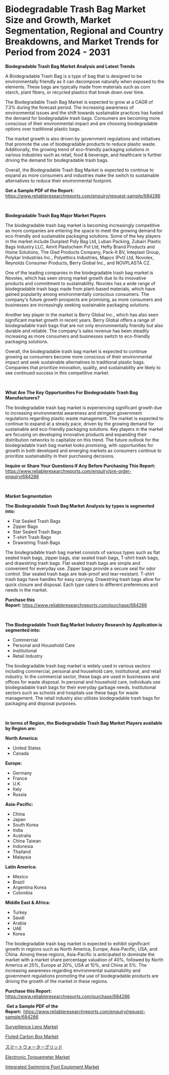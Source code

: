 <p><h1>Biodegradable Trash Bag Market Size and Growth, Market Segmentation, Regional and Country Breakdowns, and Market Trends for Period from 2024 -  2031</h1></p><p><strong>Biodegradable Trash Bag Market Analysis and Latest Trends</strong></p>
<p><p>A Biodegradable Trash Bag is a type of bag that is designed to be environmentally friendly as it can decompose naturally when exposed to the elements. These bags are typically made from materials such as corn starch, plant fibers, or recycled plastics that break down over time.</p><p>The Biodegradable Trash Bag Market is expected to grow at a CAGR of 7.3% during the forecast period. The increasing awareness of environmental issues and the shift towards sustainable practices has fueled the demand for biodegradable trash bags. Consumers are becoming more conscious of their environmental impact and are choosing biodegradable options over traditional plastic bags.</p><p>The market growth is also driven by government regulations and initiatives that promote the use of biodegradable products to reduce plastic waste. Additionally, the growing trend of eco-friendly packaging solutions in various industries such as retail, food & beverage, and healthcare is further driving the demand for biodegradable trash bags.</p><p>Overall, the Biodegradable Trash Bag Market is expected to continue to expand as more consumers and industries make the switch to sustainable alternatives to reduce their environmental footprint.</p></p>
<p><strong>Get a Sample PDF of the Report:&nbsp;</strong> <a href="https://www.reliableresearchreports.com/enquiry/request-sample/684286">https://www.reliableresearchreports.com/enquiry/request-sample/684286</a></p>
<p>&nbsp;</p>
<p><strong>Biodegradable Trash Bag Major Market Players</strong></p>
<p><p>The biodegradable trash bag market is becoming increasingly competitive as more companies are entering the space to meet the growing demand for eco-friendly and sustainable packaging solutions. Some of the key players in the market include Dunplast Poly Bag Ltd, Luban Packing, Zubairi Plastic Bags Industry LLC, Amrit Plastochem Pvt Ltd, Hefty Brand Products and Home Solutions, The Glad Products Company, Pack-It BV, Inteplast Group, Polykar Industries Inc., Polyethics Industries, Mapco (Pvt) Ltd, Novolex, Reynolds Consumer Products, Berry Global Inc., and NOVPLASTA CZ.</p><p>One of the leading companies in the biodegradable trash bag market is Novolex, which has seen strong market growth due to its innovative products and commitment to sustainability. Novolex has a wide range of biodegradable trash bags made from plant-based materials, which have gained popularity among environmentally conscious consumers. The company's future growth prospects are promising, as more consumers and businesses are increasingly seeking sustainable packaging solutions.</p><p>Another key player in the market is Berry Global Inc., which has also seen significant market growth in recent years. Berry Global offers a range of biodegradable trash bags that are not only environmentally friendly but also durable and reliable. The company's sales revenue has been steadily increasing as more consumers and businesses switch to eco-friendly packaging solutions.</p><p>Overall, the biodegradable trash bag market is expected to continue growing as consumers become more conscious of their environmental impact and seek sustainable alternatives to traditional plastic bags. Companies that prioritize innovation, quality, and sustainability are likely to see continued success in this competitive market.</p></p>
<p>&nbsp;</p>
<p><strong>What Are The Key Opportunities For Biodegradable Trash Bag Manufacturers?</strong></p>
<p><p>The biodegradable trash bag market is experiencing significant growth due to increasing environmental awareness and stringent government regulations regarding plastic waste management. The market is expected to continue to expand at a steady pace, driven by the growing demand for sustainable and eco-friendly packaging solutions. Key players in the market are focusing on developing innovative products and expanding their distribution networks to capitalize on this trend. The future outlook for the biodegradable trash bag market looks promising, with opportunities for growth in both developed and emerging markets as consumers continue to prioritize sustainability in their purchasing decisions.</p></p>
<p><strong>Inquire or Share Your Questions If Any Before Purchasing This Report:</strong> <a href="https://www.reliableresearchreports.com/enquiry/pre-order-enquiry/684286">https://www.reliableresearchreports.com/enquiry/pre-order-enquiry/684286</a></p>
<p>&nbsp;</p>
<p><strong>Market Segmentation</strong></p>
<p><strong>The Biodegradable Trash Bag Market Analysis by types is segmented into:</strong></p>
<p><ul><li>Flat Sealed Trash Bags</li><li>Zipper Bags</li><li>Star Sealed Trash Bags</li><li>T-shirt Trash Bags</li><li>Drawstring Trash Bags</li></ul></p>
<p><p>The biodegradable trash bag market consists of various types such as flat sealed trash bags, zipper bags, star sealed trash bags, T-shirt trash bags, and drawstring trash bags. Flat sealed trash bags are simple and convenient for everyday use. Zipper bags provide a secure seal for odor control. Star sealed trash bags are leak-proof and tear-resistant. T-shirt trash bags have handles for easy carrying. Drawstring trash bags allow for quick closure and disposal. Each type caters to different preferences and needs in the market.</p></p>
<p><strong>Purchase this Report:&nbsp;</strong><a href="https://www.reliableresearchreports.com/purchase/684286">https://www.reliableresearchreports.com/purchase/684286</a></p>
<p>&nbsp;</p>
<p><strong>The Biodegradable Trash Bag Market Industry Research by Application is segmented into:</strong></p>
<p><ul><li>Commercial</li><li>Personal and Household Care</li><li>Institutional</li><li>Retail Industry</li></ul></p>
<p><p>The biodegradable trash bag market is widely used in various sectors including commercial, personal and household care, institutional, and retail industry. In the commercial sector, these bags are used in businesses and offices for waste disposal. In personal and household care, individuals use biodegradable trash bags for their everyday garbage needs. Institutional sectors such as schools and hospitals use these bags for waste management. The retail industry also utilizes biodegradable trash bags for packaging and disposal purposes.</p></p>
<p>&nbsp;</p>
<p><strong>In terms of Region, the Biodegradable Trash Bag Market Players available by Region are:</strong></p>
<p>
    <p> <strong> North America: </strong>
        <ul>
            <li>United States</li>
            <li>Canada</li>
        </ul>
        </p> 
    <p> <strong> Europe: </strong>
        <ul>
            <li>Germany</li>
            <li>France</li>
            <li>U.K.</li>
            <li>Italy</li>
            <li>Russia</li>
        </ul>
        </p> 
    <p> <strong> Asia-Pacific: </strong>
        <ul>
            <li>China</li>
            <li>Japan</li>
            <li>South Korea</li>
            <li>India</li>
            <li>Australia</li>
            <li>China Taiwan</li>
            <li>Indonesia</li>
            <li>Thailand</li>
            <li>Malaysia</li>
        </ul>
        </p> 
    <p> <strong> Latin America: </strong>
        <ul>
            <li>Mexico</li>
            <li>Brazil</li>
            <li>Argentina Korea</li>
            <li>Colombia</li>
        </ul>
        </p> 
    <p> <strong> Middle East & Africa: </strong>
        <ul>
            <li>Turkey</li>
            <li>Saudi</li>
            <li>Arabia</li>
            <li>UAE</li>
            <li>Korea</li>
        </ul>
    </p>
    </p>
<p><p>The biodegradable trash bag market is expected to exhibit significant growth in regions such as North America, Europe, Asia-Pacific, USA, and China. Among these regions, Asia-Pacific is anticipated to dominate the market with a market share percentage valuation of 40%, followed by North America at 25%, Europe at 20%, USA at 10%, and China at 5%. The increasing awareness regarding environmental sustainability and government regulations promoting the use of biodegradable products are driving the growth of the market in these regions.</p></p>
<p><strong>Purchase this Report: </strong><a href="https://www.reliableresearchreports.com/purchase/684286">https://www.reliableresearchreports.com/purchase/684286</a></p>
<p>&nbsp;<strong>Get a Sample PDF of the Report:&nbsp;&nbsp;</strong><a href="https://www.reliableresearchreports.com/enquiry/request-sample/684286">https://www.reliableresearchreports.com/enquiry/request-sample/684286</a></p>
<p><strong></strong></p>
<p><p><a href="https://glittery-fuchsia-86a.notion.site/Surveillence-Lens-Market-Size-Furnishes-Valuable-Information-Encompassing-Market-Share-Market-Trend-152aca5df1114163b850ca2ccb86e92e">Surveillence Lens Market</a></p><p><a href="https://github.com/Whitneyboyettebo9kiw7yr13/Market-Research-Report-List-1/blob/main/fluted-carton-box-market.md">Fluted Carton Box Market</a></p><p><a href="https://github.com/xnljig2898992/Market-Research-Report-List-1/blob/main/1969587186737.md">スマートウォーターグリッド</a></p><p><a href="https://view.publitas.com/reportprime-1/electronic-torquemeter-market-centers-on-aspects-such-as-market-growth-market-share-market-opportunity-and-projected-forecasts-spanning-from-2024-to-2031/">Electronic Torquemeter Market</a></p><p><a href="https://thundering-castanet-c65.notion.site/Integrated-Swimming-Pool-Equipment-Market-Size-Global-Industry-Overview-Market-Segmentation-and-Fo-d175079a01b044e19beb1a41170c3fd6">Integrated Swimming Pool Equipment Market</a></p></p>